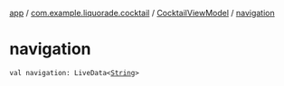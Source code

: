 [app](../../index.md) / [com.example.liquorade.cocktail](../index.md) / [CocktailViewModel](index.md) / [navigation](./navigation.md)

# navigation

`val navigation: LiveData<`[`String`](https://kotlinlang.org/api/latest/jvm/stdlib/kotlin/-string/index.html)`>`